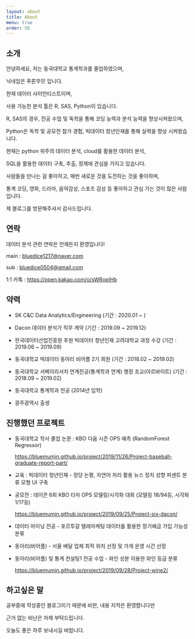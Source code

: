 ```yaml
---
layout: about
title: About
menu: true
order: 50
---
```


## 소개

안녕하세요, 저는 동국대학교 통계학과를 졸업하였으며,

닉네임은 푸른무민 입니다.

현재 데이터 사이언티스트이며,

사용 가능한 분석 툴은 R, SAS, Python이 있습니다.

R, SAS의 경우, 전공 수업 및 독학을 통해 코딩 능력과 분석 능력을 향상시켜왔으며,

Python은 독학 및 공모전 참가 경험, 빅데이터 청년인재를 통해 실력을 향상 시켜왔습니다.

현재는 python 위주의 데이터 분석, cloud를 활용한 데이터 분석,

SQL을 활용한 데이터 구축, 추출, 정제에 관심을 가지고 있습니다.

사람들을 만나는 걸 좋아하고, 매번 새로운 것을 도전하는 것을 좋아하며,

통계 코딩, 영화, 드라마, 음악감상, 스포츠 감상 등 좋아하고 관심 가는 것이 많은 사람입니다.

제 블로그를 방문해주셔서 감사드립니다.

## 연락

데이터 분석 관련 연락은 언제든지 환영입니다!

main : bluedice1217@naver.com

sub : bluedice0504@gmail.com

1:1 카톡 : <https://open.kakao.com/o/sWRopIHb>


## 약력

- SK C&C Data Analytics/Engineering (기간 : 2020.01 ~ )

- Dacon 데이터 분석가 직무 계약 (기간 : 2019.09 ~ 2019.12)

- 한국데이터산업진흥원 후원 빅데이터 청년인재 고려대학교 과정 수강 (기간 : 2019.06 ~ 2019.09)

- 동국대학교 빅데이터 동아리 비어플 2기 회원 (기간 : 2018.02 ~ 2019.02)

- 동국대학교 서베이리서치 연계전공(통계학과 연계) 행정 조교(아르바이트) (기간 : 2018.09 ~ 2019.02)

- 동국대학교 통계학과 전공 (2014년 입학)

- 광주광역시 출생

## 진행했던 프로젝트

- 동국대학교 학사 졸업 논문 : KBO 다음 시즌 OPS 예측 (RandomForest Regressor)

  <https://bluemumin.github.io/project/2019/11/26/Project-baseball-graduate-report-part/>
  
- 교육 : 빅데이터 청년인재 - 정당 논평, 자연어 처리 활용 뉴스 정치 성향 퍼센트 분류 모형 UI 구축
  
- 공모전 : 데이콘 6회 KBO 타자 OPS 모델링/시각화 대회 (모델링 18/94등, 시각화 1/17등)

  <https://bluemumin.github.io/project/2019/09/25/Project-six-dacon/>

- 데이터 마이닝 전공 - 포르투갈 텔레마케팅 데이터를 활용한 정기예금 가입 가능성 분류

- 동아리(비어플) - 서울 배달 업체 최적 위치 선정 및 가게 운영 시간 선정

- 동아리(비어플) 및 통계 컨설팅1 전공 수업 - 와인 성분 이용한 와인 등급 분류

  <https://bluemumin.github.io/project/2019/09/28/Project-wine2/>

## 하고싶은 말

공부중에 작성중인 블로그이기 때문에 비판, 내용 지적은 환영합니다만 

근거 없는 비난은 자제 부탁드립니다.

오늘도 좋은 하루 보내시길 바랍니다.